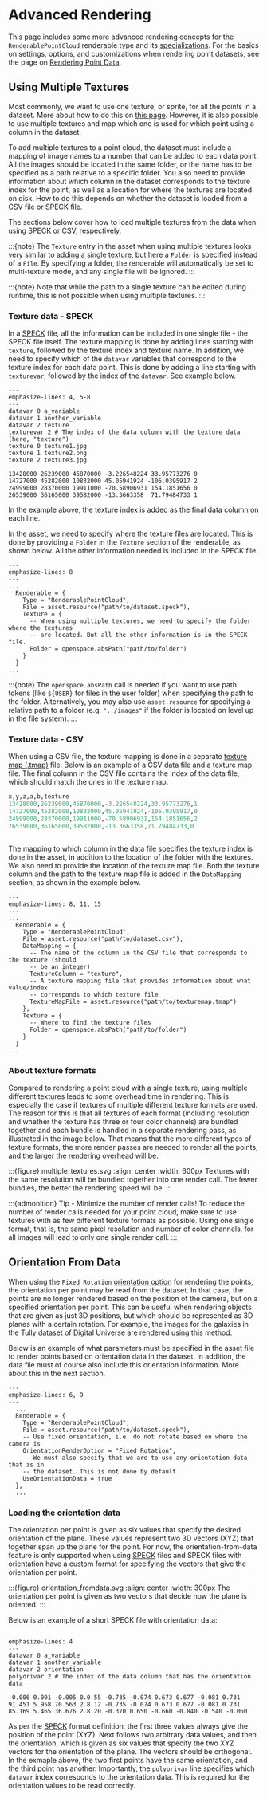 # Advanced Rendering

This page includes some more advanced rendering concepts for the `RenderablePointCloud` renderable type and its [specializations](/content/point-data/point-data.md#specializations-of-renderablepointcloud). For the basics on settings, options, and customizations when rendering point datasets, see the page on [Rendering Point Data](/content/point-data/point-data.md).

## Using Multiple Textures

Most commonly, we want to use one texture, or sprite, for all the points in a dataset. More about how to do this on [this page](/content/point-data/point-data.md#adding-a-texture).  However, it is also possible to use multiple textures and map which one is used for which point using a column in the dataset.

To add multiple textures to a point cloud, the dataset must include a mapping of image names to a number that can be added to each data point. All the images should be located in the same folder, or the name has to be specified as a path relative to a specific folder. You also need to provide information about which column in the dataset corresponds to the texture index for the point, as well as a location for where the textures are located on disk. How to do this depends on whether the dataset is loaded from a CSV file or SPECK file.

The sections below cover how to load multiple textures from the data when using SPECK or CSV, respectively.

:::{note}
The `Texture` entry in the asset when using multiple textures looks very similar to [adding a single texture](/content/point-data/point-data.md#adding-a-texture), but here a `Folder` is specified instead of a `File`. By specifying a folder, the renderable will automatically be set to multi-texture mode, and any single file will be ignored.
:::

:::{note}
Note that while the path to a single texture can be edited during runtime, this is not possible when using multiple textures.
:::

### Texture data - SPECK

In a [SPECK](./data-formats.md#speck-speck) file, all the information can be included in one single file - the SPECK file itself. The texture mapping is done by adding lines starting with `texture`, followed by the texture index and texture name. In addition, we need to specify which of the `datavar` variables that correspond to the texture index for each data point. This is done by adding a line starting with `texturevar`, followed by the index of the `datavar`. See example below.

```{code-block} python
---
emphasize-lines: 4, 5-8
---
datavar 0 a_variable
datavar 1 another_variable
datavar 2 texture
texturevar 2 # The index of the data column with the texture data (here, "texture")
texture 0 texture1.jpg
texture 1 texture2.png
texture 2 texture3.jpg

13428000 26239000 45870000 -3.226548224 33.95773276 0
14727000 45282000 10832000 45.05941924 -106.0395917 2
24999000 28370000 19911000 -70.58906931 154.1851656 0
26539000 36165000 39582000 -13.3663358  71.79484733 1
```

In the example above, the texture index is added as the final data column on each line.

In the asset, we need to specify where the texture files are located. This is done by providing a `Folder` in the `Texture` section of the renderable, as shown below. All the other information needed is included in the SPECK file.

```{code-block} lua
---
emphasize-lines: 8
---
...
  Renderable = {
    Type = "RenderablePointCloud",
    File = asset.resource("path/to/dataset.speck"),
    Texture = {
      -- When using multiple textures, we need to specify the folder where the textures
      -- are located. But all the other information is in the SPECK file.
      Folder = openspace.absPath("path/to/folder")
    }
  }
...
```

:::{note}
The `openspace.absPath` call is needed if you want to use path tokens (like `${USER}` for files in the user folder) when specifying the path to the folder. Alternatively, you may also use `asset.resource` for specifying a relative path to a folder (e.g. `"../images"` if the folder is located on level up in the file system).
:::

### Texture data - CSV

When using a CSV file, the texture mapping is done in a separate [texture map (.tmap)](/content/point-data/data-formats.md#texture-map-tmap) file. Below is an example of a CSV data file and a texture map file. The final column in the CSV file contains the index of the data file, which should match the ones in the texture map.

```python
x,y,z,a,b,texture
13428000,26239000,45870000,-3.226548224,33.95773276,1
14727000,45282000,10832000,45.05941924,-106.0395917,0
24999000,28370000,19911000,-70.58906931,154.1851656,2
26539000,36165000,39582000,-13.3663358,71.79484733,0
```

```{literalinclude} example_texturemap.tmap
```

The mapping to which column in the data file specifies the texture index is done in the asset, in addition to the location of the folder with the textures. We also need to provide the location of the texture map file. Both the texture column and the path to the texture map file is added in the `DataMapping` section, as shown in the example below.

```{code-block} lua
---
emphasize-lines: 8, 11, 15
---
...
  Renderable = {
    Type = "RenderablePointCloud",
    File = asset.resource("path/to/dataset.csv"),
    DataMapping = {
      -- The name of the column in the CSV file that corresponds to the texture (should
      -- be an integer)
      TextureColumn = "texture",
      -- A texture mapping file that provides information about what value/index
      -- corresponds to which texture file
      TextureMapFile = asset.resource("path/to/texturemap.tmap")
    },
    Texture = {
      -- Where to find the texture files
      Folder = openspace.absPath("path/to/folder")
    }
  }
...
```

### About texture formats

Compared to rendering a point cloud with a single texture, using multiple different textures leads to some overhead time in rendering. This is especially the case if textures of multiple different texture formats are used. The reason for this is that all textures of each format (including resolution and whether the texture has three or four color channels) are bundled together and each bundle is handled in a separate rendering pass, as illustrated in the image below. That means that the more different types of texture formats, the more render passes are needed to render all the points, and the larger the rendering overhead will be.

:::{figure} multiple_textures.svg
:align: center
:width: 600px
Textures with the same resolution will be bundled together into one render call. The fewer bundles, the better the rendering speed will be.
:::

:::{admonition} Tip - Minimize the number of render calls!
To reduce the number of render calls needed for your point cloud, make sure to use textures with as few different texture formats as possible. Using one single format, that is, the same pixel resolution and number of color channels, for all images will lead to only one single render call.
:::

## Orientation From Data

When using the `Fixed Rotation` [orientation option](/content/point-data/point-data.md#orientation) for rendering the points, the orientation per point may be read from the dataset. In that case, the points are no longer rendered based on the position of the camera, but on a specified orientation per point. This can be useful when rendering objects that are given as just 3D positions, but which should be represented as 3D planes with a certain rotation. For example, the images for the galaxies in the Tully dataset of Digital Universe are rendered using this method.

Below is an example of what parameters must be specified in the asset file to render points based on orientation data in the dataset. In addition, the data file must of course also include this orientation information. More about this in the next section.

```{code-block} lua
---
emphasize-lines: 6, 9
---
  ...
  Renderable = {
    Type = "RenderablePointCloud",
    File = asset.resource("path/to/dataset.speck"),
    -- Use fixed orientation, i.e. do not rotate based on where the camera is
    OrientationRenderOption = "Fixed Rotation",
    -- We must also specify that we are to use any orientation data that is in
    -- the dataset. This is not done by default
    UseOrientationData = true
  },
  ...
```

### Loading the orientation data

The orientation per point is given as six values that specify the desired orientation of the plane. These values represent two 3D vectors (XYZ) that together span up the plane for the point. For now, the orientation-from-data feature is only supported when using [SPECK](./data-formats.md#speck-speck) files and SPECK files with orientation have a custom format for specifying the vectors that give the orientation per point.

:::{figure} orientation_fromdata.svg
:align: center
:width: 300px
The orientation per point is given as two vectors that decide how the plane is oriented.
:::

Below is an example of a short SPECK file with orientation data:
```{code-block} python
---
emphasize-lines: 4
---
datavar 0 a_variable
datavar 1 another_variable
datavar 2 orientation
polyorivar 2 # The index of the data column that has the orientation data

-0.006 0.001 -0.005 0.0 55 -0.735 -0.074 0.673 0.677 -0.081 0.731
91.451 5.958 70.563 2.8 12 -0.735 -0.074 0.673 0.677 -0.081 0.731
85.169 5.465 36.676 2.8 20 -0.370 0.650 -0.660 -0.840 -0.540 -0.060
```

As per the [SPECK](./data-formats.md#speck-speck) format definition, the first three values always give the position of the point (XYZ). Next follows two arbitrary data values, and then the orientation, which is given as six values that specify the two XYZ vectors for the orientation of the plane. The vectors should be orthogonal. In the exmaple above, the two first points have the same orientation, and the third point has another. Importantly, the `polyorivar` line specifies which `datavar` index corresponds to the orientation data. This is required for the orientation values to be read correctly.
